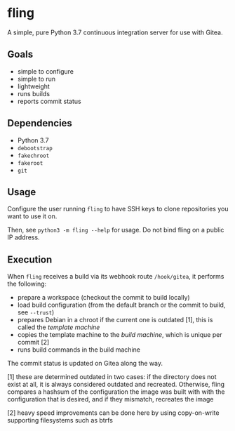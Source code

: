 # fling

A simple, pure Python 3.7 continuous integration server for use with Gitea.

## Goals

- simple to configure
- simple to run
- lightweight
- runs builds
- reports commit status

## Dependencies

- Python 3.7
- `debootstrap`
- `fakechroot`
- `fakeroot`
- `git`

## Usage

Configure the user running `fling` to have SSH keys to clone repositories you
want to use it on.

Then, see `python3 -m fling --help` for usage. Do not bind fling on a public IP
address.

## Execution

When `fling` receives a build via its webhook route `/hook/gitea`, it performs
the following:

- prepare a workspace (checkout the commit to build locally)
- load build configuration (from the default branch or the commit to build, see `--trust`)
- prepares Debian in a chroot if the current one is outdated [1], this is called
  the *template machine*
- copies the template machine to the *build machine*, which is unique per
  commit [2]
- runs build commands in the build machine

The commit status is updated on Gitea along the way.


[1] these are determined outdated in two cases: if the directory does not exist
at all, it is always considered outdated and recreated. Otherwise, fling
compares a hashsum of the configuration the image was built with with the
configuration that is desired, and if they mismatch, recreates the image

[2] heavy speed improvements can be done here by using copy-on-write supporting
filesystems such as btrfs


<!-- vim: set tw=80: -->
